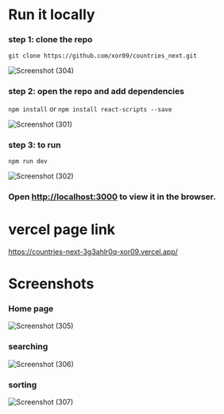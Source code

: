 
# Run it locally
### step 1: clone the repo 
 `git clone https://github.com/xor09/countries_next.git`

![Screenshot (304)](https://user-images.githubusercontent.com/70262740/120956800-fd4f5a00-c771-11eb-9827-37bc015c31b7.png)


### step 2: open the repo and add dependencies
  `npm install` or `npm install react-scripts --save`
  
![Screenshot (301)](https://user-images.githubusercontent.com/70262740/120956419-202d3e80-c771-11eb-80c3-e82ed4174101.png)



### step 3: to run
  `npm run dev`
  
  ![Screenshot (302)](https://user-images.githubusercontent.com/70262740/120956433-291e1000-c771-11eb-976c-2940a1faac8b.png)


### Open [http://localhost:3000](http://localhost:3000) to view it in the browser.



# vercel page link
https://countries-next-3g3ahlr0q-xor09.vercel.app/



# Screenshots
### Home page
![Screenshot (305)](https://user-images.githubusercontent.com/70262740/120956880-34257000-c772-11eb-9aa5-d66b61c02ce0.png)


### searching
![Screenshot (306)](https://user-images.githubusercontent.com/70262740/120956888-3ab3e780-c772-11eb-8445-3cb07badc5c0.png)


### sorting
![Screenshot (307)](https://user-images.githubusercontent.com/70262740/120956903-40113200-c772-11eb-839a-bf3365d29359.png)











